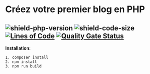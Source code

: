 # Créez votre premier blog en PHP

![shield-php-version](https://img.shields.io/badge/PHP%20Version-%5E7.4-007bff)  ![shield-code-size](https://img.shields.io/github/repo-size/amaurymn/p5-oc-blog-php)  [![Lines of Code](https://sonarcloud.io/api/project_badges/measure?project=amaurymn_p5-oc-blog-php&metric=ncloc)](https://sonarcloud.io/dashboard?id=amaurymn_p5-oc-blog-php)  [![Quality Gate Status](https://sonarcloud.io/api/project_badges/measure?project=amaurymn_p5-oc-blog-php&metric=alert_status)](https://sonarcloud.io/dashboard?id=amaurymn_p5-oc-blog-php)
-----
**Installation:**

    1. composer install
    2. npm install
    3. npm run build